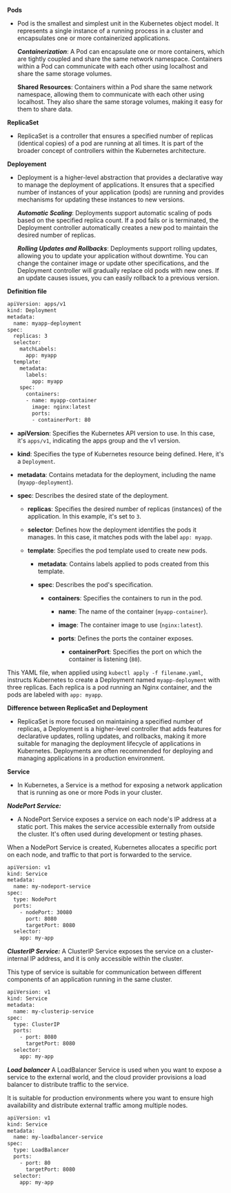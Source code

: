 
**Pods**
- Pod is the smallest and simplest unit in the Kubernetes object model. It represents a single instance of a running process in a cluster and encapsulates one or more containerized applications.

    ***Containerization***: A Pod can encapsulate one or more containers, which are tightly coupled and share the same network namespace. Containers within a Pod can communicate with each other using localhost and share the same storage volumes.

    **Shared Resources**: Containers within a Pod share the same network namespace, allowing them to communicate with each other using localhost. They also share the same storage volumes, making it easy for them to share data.

**ReplicaSet**
- ReplicaSet is a controller that ensures a specified number of replicas (identical copies) of a pod are running at all times. It is part of the broader concept of controllers within the Kubernetes architecture.

**Deployement**
- Deployment is a higher-level abstraction that provides a declarative way to manage the deployment of applications. It ensures that a specified number of instances of your application (pods) are running and provides mechanisms for updating these instances to new versions.

    ***Automatic Scaling***: Deployments support automatic scaling of pods based on the specified replica count. If a pod fails or is terminated, the Deployment controller automatically creates a new pod to maintain the desired number of replicas.

    ***Rolling Updates and Rollbacks***: Deployments support rolling updates, allowing you to update your application without downtime. You can change the container image or update other specifications, and the Deployment controller will gradually replace old pods with new ones. If an update causes issues, you can easily rollback to a previous version.

**Definition file**
```bash
apiVersion: apps/v1
kind: Deployment
metadata:
  name: myapp-deployment
spec:
  replicas: 3
  selector:
    matchLabels:
      app: myapp
  template:
    metadata:
      labels:
        app: myapp
    spec:
      containers:
      - name: myapp-container
        image: nginx:latest
        ports:
        - containerPort: 80
```

- **apiVersion**: Specifies the Kubernetes API version to use. In this case, it's `apps/v1`, indicating the apps group and the v1 version.

- **kind**: Specifies the type of Kubernetes resource being defined. Here, it's a `Deployment`.

- **metadata**: Contains metadata for the deployment, including the name (`myapp-deployment`).

- **spec**: Describes the desired state of the deployment.

  - **replicas**: Specifies the desired number of replicas (instances) of the application. In this example, it's set to `3`.

  - **selector**: Defines how the deployment identifies the pods it manages. In this case, it matches pods with the label `app: myapp`.

  - **template**: Specifies the pod template used to create new pods.

    - **metadata**: Contains labels applied to pods created from this template.

    - **spec**: Describes the pod's specification.

      - **containers**: Specifies the containers to run in the pod.

        - **name**: The name of the container (`myapp-container`).

        - **image**: The container image to use (`nginx:latest`).

        - **ports**: Defines the ports the container exposes.

          - **containerPort**: Specifies the port on which the container is listening (`80`).

This YAML file, when applied using `kubectl apply -f filename.yaml`, instructs Kubernetes to create a Deployment named `myapp-deployment` with three replicas. Each replica is a pod running an Nginx container, and the pods are labeled with `app: myapp`.


**Difference between ReplicaSet and Deployment**
- ReplicaSet is more focused on maintaining a specified number of replicas, a Deployment is a higher-level controller that adds features for declarative updates, rolling updates, and rollbacks, making it more suitable for managing the deployment lifecycle of applications in Kubernetes. Deployments are often recommended for deploying and managing applications in a production environment.

**Service**
- In Kubernetes, a Service is a method for exposing a network application that is running as one or more Pods in your cluster.

***NodePort Service:***
- A NodePort Service exposes a service on each node's IP address at a static port. This makes the service accessible externally from outside the cluster. It's often used during development or testing phases.

When a NodePort Service is created, Kubernetes allocates a specific port on each node, and traffic to that port is forwarded to the service.

```bash
apiVersion: v1
kind: Service
metadata:
  name: my-nodeport-service
spec:
  type: NodePort
  ports:
    - nodePort: 30080
      port: 8080
      targetPort: 8080
  selector:
    app: my-app
```
***ClusterIP Service:***
A ClusterIP Service exposes the service on a cluster-internal IP address, and it is only accessible within the cluster.

This type of service is suitable for communication between different components of an application running in the same cluster.
```bash
apiVersion: v1
kind: Service
metadata:
  name: my-clusterip-service
spec:
  type: ClusterIP
  ports:
    - port: 8080
      targetPort: 8080
  selector:
    app: my-app
```

***Load balancer***
A LoadBalancer Service is used when you want to expose a service to the external world, and the cloud provider provisions a load balancer to distribute traffic to the service.

It is suitable for production environments where you want to ensure high availability and distribute external traffic among multiple nodes.

```bash
apiVersion: v1
kind: Service
metadata:
  name: my-loadbalancer-service
spec:
  type: LoadBalancer
  ports:
    - port: 80
      targetPort: 8080
  selector:
    app: my-app
```